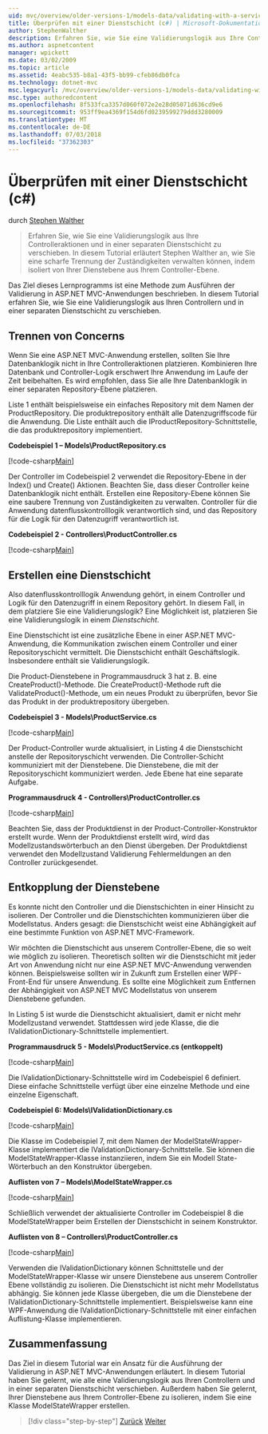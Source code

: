 ```yaml
---
uid: mvc/overview/older-versions-1/models-data/validating-with-a-service-layer-cs
title: Überprüfen mit einer Dienstschicht (c#) | Microsoft-Dokumentation
author: StephenWalther
description: Erfahren Sie, wie Sie eine Validierungslogik aus Ihre Controlleraktionen und in einer separaten Dienstschicht zu verschieben. In diesem Tutorial Stephen Walther wird erläutert, wie Sie...
ms.author: aspnetcontent
manager: wpickett
ms.date: 03/02/2009
ms.topic: article
ms.assetid: 4eabc535-b8a1-43f5-bb99-cfeb86db0fca
ms.technology: dotnet-mvc
msc.legacyurl: /mvc/overview/older-versions-1/models-data/validating-with-a-service-layer-cs
msc.type: authoredcontent
ms.openlocfilehash: 8f533fca3357d060f072e2e28d05071d636cd9e6
ms.sourcegitcommit: 953ff9ea4369f154d6fd0239599279ddd3280009
ms.translationtype: MT
ms.contentlocale: de-DE
ms.lasthandoff: 07/03/2018
ms.locfileid: "37362303"
---
```

<a name="validating-with-a-service-layer-c"></a>Überprüfen mit einer Dienstschicht (c#)
====================
durch [Stephen Walther](https://github.com/StephenWalther)

> Erfahren Sie, wie Sie eine Validierungslogik aus Ihre Controlleraktionen und in einer separaten Dienstschicht zu verschieben. In diesem Tutorial erläutert Stephen Walther an, wie Sie eine scharfe Trennung der Zuständigkeiten verwalten können, indem isoliert von Ihrer Dienstebene aus Ihrem Controller-Ebene.


Das Ziel dieses Lernprogramms ist eine Methode zum Ausführen der Validierung in ASP.NET MVC-Anwendungen beschrieben. In diesem Tutorial erfahren Sie, wie Sie eine Validierungslogik aus Ihren Controllern und in einer separaten Dienstschicht zu verschieben.

## <a name="separating-concerns"></a>Trennen von Concerns

Wenn Sie eine ASP.NET MVC-Anwendung erstellen, sollten Sie Ihre Datenbanklogik nicht in Ihre Controlleraktionen platzieren. Kombinieren Ihre Datenbank und Controller-Logik erschwert Ihre Anwendung im Laufe der Zeit beibehalten. Es wird empfohlen, dass Sie alle Ihre Datenbanklogik in einer separaten Repository-Ebene platzieren.

Liste 1 enthält beispielsweise ein einfaches Repository mit dem Namen der ProductRepository. Die produktrepository enthält alle Datenzugriffscode für die Anwendung. Die Liste enthält auch die IProductRepository-Schnittstelle, die das produktrepository implementiert.

**Codebeispiel 1 – Models\ProductRepository.cs**

[!code-csharp[Main](validating-with-a-service-layer-cs/samples/sample1.cs)]

Der Controller im Codebeispiel 2 verwendet die Repository-Ebene in der Index() und Create() Aktionen. Beachten Sie, dass dieser Controller keine Datenbanklogik nicht enthält. Erstellen eine Repository-Ebene können Sie eine saubere Trennung von Zuständigkeiten zu verwalten. Controller für die Anwendung datenflusskontrolllogik verantwortlich sind, und das Repository für die Logik für den Datenzugriff verantwortlich ist.

**Codebeispiel 2 - Controllers\ProductController.cs**

[!code-csharp[Main](validating-with-a-service-layer-cs/samples/sample2.cs)]

## <a name="creating-a-service-layer"></a>Erstellen eine Dienstschicht

Also datenflusskontrolllogik Anwendung gehört, in einem Controller und Logik für den Datenzugriff in einem Repository gehört. In diesem Fall, in dem platziere Sie eine Validierungslogik? Eine Möglichkeit ist, platzieren Sie eine Validierungslogik in einem *Dienstschicht*.

Eine Dienstschicht ist eine zusätzliche Ebene in einer ASP.NET MVC-Anwendung, die Kommunikation zwischen einem Controller und einer Repositoryschicht vermittelt. Die Dienstschicht enthält Geschäftslogik. Insbesondere enthält sie Validierungslogik.

Die Product-Dienstebene in Programmausdruck 3 hat z. B. eine CreateProduct()-Methode. Die CreateProduct()-Methode ruft die ValidateProduct()-Methode, um ein neues Produkt zu überprüfen, bevor Sie das Produkt in der produktrepository übergeben.

**Codebeispiel 3 - Models\ProductService.cs**

[!code-csharp[Main](validating-with-a-service-layer-cs/samples/sample3.cs)]

Der Product-Controller wurde aktualisiert, in Listing 4 die Dienstschicht anstelle der Repositoryschicht verwenden. Die Controller-Schicht kommuniziert mit der Dienstebene. Die Dienstebene, die mit der Repositoryschicht kommuniziert werden. Jede Ebene hat eine separate Aufgabe.

**Programmausdruck 4 - Controllers\ProductController.cs**

[!code-csharp[Main](validating-with-a-service-layer-cs/samples/sample4.cs)]

Beachten Sie, dass der Produktdienst in der Product-Controller-Konstruktor erstellt wurde. Wenn der Produktdienst erstellt wird, wird das Modellzustandswörterbuch an den Dienst übergeben. Der Produktdienst verwendet den Modellzustand Validierung Fehlermeldungen an den Controller zurückgesendet.

## <a name="decoupling-the-service-layer"></a>Entkopplung der Dienstebene

Es konnte nicht den Controller und die Dienstschichten in einer Hinsicht zu isolieren. Der Controller und die Dienstschichten kommunizieren über die Modellstatus. Anders gesagt: die Dienstschicht weist eine Abhängigkeit auf eine bestimmte Funktion von ASP.NET MVC-Framework.

Wir möchten die Dienstschicht aus unserem Controller-Ebene, die so weit wie möglich zu isolieren. Theoretisch sollten wir die Dienstschicht mit jeder Art von Anwendung nicht nur eine ASP.NET MVC-Anwendung verwenden können. Beispielsweise sollten wir in Zukunft zum Erstellen einer WPF-Front-End für unsere Anwendung. Es sollte eine Möglichkeit zum Entfernen der Abhängigkeit von ASP.NET MVC Modellstatus von unserem Dienstebene gefunden.

In Listing 5 ist wurde die Dienstschicht aktualisiert, damit er nicht mehr Modellzustand verwendet. Stattdessen wird jede Klasse, die die IValidationDictionary-Schnittstelle implementiert.

**Programmausdruck 5 - Models\ProductService.cs (entkoppelt)**

[!code-csharp[Main](validating-with-a-service-layer-cs/samples/sample5.cs)]

Die IValidationDictionary-Schnittstelle wird im Codebeispiel 6 definiert. Diese einfache Schnittstelle verfügt über eine einzelne Methode und eine einzelne Eigenschaft.

**Codebeispiel 6: Models\IValidationDictionary.cs**

[!code-csharp[Main](validating-with-a-service-layer-cs/samples/sample6.cs)]

Die Klasse im Codebeispiel 7, mit dem Namen der ModelStateWrapper-Klasse implementiert die IValidationDictionary-Schnittstelle. Sie können die ModelStateWrapper-Klasse instanziieren, indem Sie ein Modell State-Wörterbuch an den Konstruktor übergeben.

**Auflisten von 7 – Models\ModelStateWrapper.cs**

[!code-csharp[Main](validating-with-a-service-layer-cs/samples/sample7.cs)]

Schließlich verwendet der aktualisierte Controller im Codebeispiel 8 die ModelStateWrapper beim Erstellen der Dienstschicht in seinem Konstruktor.

**Auflisten von 8 – Controllers\ProductController.cs**

[!code-csharp[Main](validating-with-a-service-layer-cs/samples/sample8.cs)]

Verwenden die IValidationDictionary können Schnittstelle und der ModelStateWrapper-Klasse wir unsere Dienstebene aus unserem Controller Ebene vollständig zu isolieren. Die Dienstschicht ist nicht mehr Modellstatus abhängig. Sie können jede Klasse übergeben, die um die Dienstebene der IValidationDictionary-Schnittstelle implementiert. Beispielsweise kann eine WPF-Anwendung die IValidationDictionary-Schnittstelle mit einer einfachen Auflistung-Klasse implementieren.

## <a name="summary"></a>Zusammenfassung

Das Ziel in diesem Tutorial war ein Ansatz für die Ausführung der Validierung in ASP.NET MVC-Anwendungen erläutert. In diesem Tutorial haben Sie gelernt, wie alle eine Validierungslogik aus Ihren Controllern und in einer separaten Dienstschicht verschieben. Außerdem haben Sie gelernt, Ihrer Dienstebene aus Ihrem Controller-Ebene zu isolieren, indem Sie eine Klasse ModelStateWrapper erstellen.

> [!div class="step-by-step"]
> [Zurück](validating-with-the-idataerrorinfo-interface-cs.md)
> [Weiter](validation-with-the-data-annotation-validators-cs.md)
